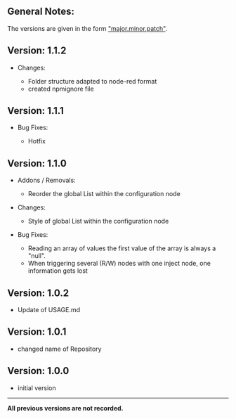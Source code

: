 
General Notes:
-------------
The versions are given in the form ["major.minor.patch"](https://docs.npmjs.com/getting-started/semantic-versioning).


Version: 1.1.2
------------
- Changes:

    - Folder structure adapted to node-red format
	- created npmignore file

Version: 1.1.1
------------
- Bug Fixes:

    - Hotfix


Version: 1.1.0
------------
- Addons / Removals:

	- Reorder the global List within the configuration node

- Changes:

    - Style of global List within the configuration node

- Bug Fixes:

    - Reading an array of values the first value of the array is always a "null".
    - When triggering several (R/W) nodes with one inject node, one information gets lost


Version: 1.0.2
------------
- Update of USAGE.md

Version: 1.0.1
------------
- changed name of Repository

Version: 1.0.0
------------
- initial version

------------
**All previous versions are not recorded.**
